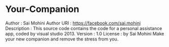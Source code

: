 Your-Companion
==============

Author : Sai Mohini
Author URI : https://facebook.com/sai.mohini
Description : This source code contains the code for a personal assistance app, coded by visual studio 2013.
Version : 1.0
License : by Sai Mohini
Make your new companion and remove the stress from you.
